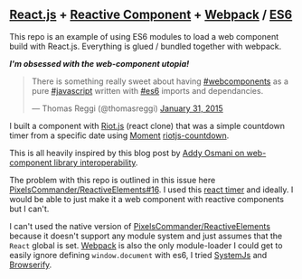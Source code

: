 ## [React.js](https://github.com/facebook/react) + [Reactive Component](https://github.com/PixelsCommander/ReactiveElements/) + [Webpack](http://webpack.github.io/docs/) / [ES6](https://6to5.org/)

This repo is an example of using ES6 modules to load a web component build with React.js. Everything is glued / bundled together with webpack.

**_I'm obsessed with the web-component utopia!_**

<blockquote class="twitter-tweet" lang="en"><p>There is something really sweet about having <a href="https://twitter.com/hashtag/webcomponents?src=hash">#webcomponents</a> as a pure <a href="https://twitter.com/hashtag/javascript?src=hash">#javascript</a> written with <a href="https://twitter.com/hashtag/es6?src=hash">#es6</a> imports and dependancies.</p>&mdash; Thomas Reggi (@thomasreggi) <a href="https://twitter.com/thomasreggi/status/561434558227562496">January 31, 2015</a></blockquote>
<script async src="//platform.twitter.com/widgets.js" charset="utf-8"></script>

I built a component with [Riot.js](https://muut.com/riotjs/) (react clone) that was a simple countdown timer from a specific date using [Moment](http://momentjs.com/) [riotjs-countdown](https://github.com/reggi/riotjs-countdown).

This is all heavily inspired by this blog post by [Addy Osmani on web-component library interoperability](http://addyosmani.com/blog/component-interop-with-react-and-custom-elements/).

The problem with this repo is outlined in this issue here [PixelsCommander/ReactiveElements#16](https://github.com/PixelsCommander/ReactiveElements/issues/16). I used this [react timer](https://github.com/uken/react-countdown-timer) and ideally. I would be able to just make it a web component with reactive components but I can't. 

I can't used the native version of [PixelsCommander/ReactiveElements](https://github.com/PixelsCommander/ReactiveElements/issues) because it doesn't support any module system and just assumes that the `React` global is set. [Webpack](http://webpack.github.io/) is also the only module-loader I could get to easily ignore defining `window.document` with es6, I tried [SystemJs](https://github.com/systemjs/systemjs) and [Browserify](http://browserify.org/). 
